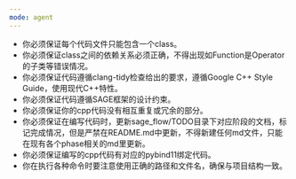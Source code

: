 ```yaml
---
mode: agent
---
```

- 你必须保证每个代码文件只能包含一个class。
- 你必须保证class之间的依赖关系必须正确，不得出现如Function是Operator的子类等错误情况。
- 你必须保证代码遵循clang-tidy检查给出的要求，遵循Google C++ Style Guide，使用现代C++特性。
- 你必须保证代码遵循SAGE框架的设计约束。
- 你必须保证你的cpp代码没有相互重复或冗余的部分。
- 你必须保证在编写代码时，更新sage_flow/TODO目录下对应阶段的文档，标记完成情况，但是严禁在README.md中更新，不得新建任何md文件，只能在现有各个phase相关的md里更新。
- 你必须保证编写的cpp代码有对应的pybind11绑定代码。
- 你在执行各种命令时要注意使用正确的路径和文件名，确保与项目结构一致。
